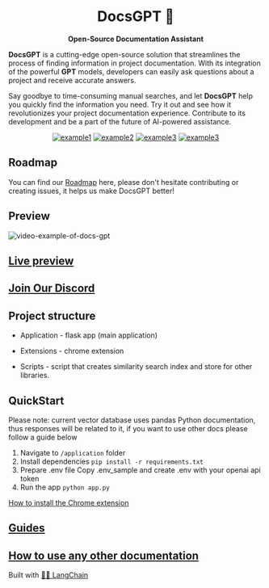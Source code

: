 <h1 align="center">
  DocsGPT  🦖
</h1>

<p align="center">
  <strong>Open-Source Documentation Assistant</strong>
</p>

<p align="left">
  <strong>DocsGPT</strong> is a cutting-edge open-source solution that streamlines the process of finding information in project documentation. With its integration of the powerful <strong>GPT</strong> models, developers can easily ask questions about a project and receive accurate answers.
  
Say goodbye to time-consuming manual searches, and let <strong>DocsGPT</strong> help you quickly find the information you need. Try it out and see how it revolutionizes your project documentation experience. Contribute to its development and be a part of the future of AI-powered assistance.
</p>

<div align="center">

  <a href="https://discord.gg/n5BX8dh8rU">![example1](https://img.shields.io/github/stars/arc53/docsgpt?style=social)</a>
  <a href="https://discord.gg/n5BX8dh8rU">![example2](https://img.shields.io/github/forks/arc53/docsgpt?style=social)</a>
  <a href="https://discord.gg/n5BX8dh8rU">![example3](https://img.shields.io/github/license/arc53/docsgpt)</a>
  <a href="https://discord.gg/n5BX8dh8rU">![example3](https://img.shields.io/discord/1070046503302877216)</a>

</div>

## Roadmap

You can find our [Roadmap](https://github.com/orgs/arc53/projects/2) here, please don't hesitate contributing or creating issues, it helps us make DocsGPT better!

## Preview
![video-example-of-docs-gpt](https://d3dg1063dc54p9.cloudfront.net/videos/demo.gif)

## [Live preview](https://docsgpt.arc53.com/)

## [Join Our Discord](https://discord.gg/n5BX8dh8rU)


## Project structure
- Application - flask app (main application)

- Extensions - chrome extension

- Scripts - script that creates similarity search index and store for other libraries. 

## QuickStart
Please note: current vector database uses pandas Python documentation, thus responses will be related to it, if you want to use other docs please follow a guide below

1. Navigate to `/application` folder
2. Install dependencies
`pip install -r requirements.txt`
3. Prepare .env file
Copy .env_sample and create .env with your openai api token
4. Run the app
`python app.py`


[How to install the Chrome extension](https://github.com/arc53/docsgpt/wiki#launch-chrome-extension)


## [Guides](https://github.com/arc53/docsgpt/wiki)



## [How to use any other documentation](https://github.com/arc53/docsgpt/wiki/How-to-train-on-other-documentation)

Built with [🦜️🔗 LangChain](https://github.com/hwchase17/langchain)

